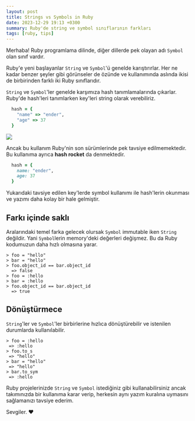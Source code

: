 ```yaml
---
layout: post
title: Strings vs Symbols in Ruby
date: 2023-12-29 19:13 +0300
summary: Ruby'de string ve symbol sınıflarının farkları
tags: [ruby, tips]
---
```


Merhaba! Ruby programlama dilinde, diğer dillerde pek olayan adı `Symbol` olan sınıf vardır.

Ruby'e yeni başlayanlar `String` ve `Symbol`'ü genelde karıştırırlar. Her ne kadar benzer şeyler gibi görünseler de özünde ve kullanımında aslında ikisi de
birbirinden farklı iki Ruby sınıflarıdır.

`String` ve `Symbol`'ler genelde karşımıza hash tanımlamalarında çıkarlar. Ruby'de hash'leri tanımlarken key'leri string olarak verebiliriz.

```ruby
  hash = {
    "name" => "ender",
    "age" => 37
  }
```
<img src="https://enderahmetyurt.com/public/images/hash-ex.png">

Ancak bu kullanım Ruby'nin son sürümlerinde pek tavsiye edilmemektedir. Bu kullanıma ayrıca **hash rocket** da denmektedir.

```ruby
  hash = {
    name: "ender",
    age: 37
  }
```

Yukarıdaki tavsiye edilen key'lerde symbol kullanımı ile hash'lerin okunması ve yazımı daha kolay bir hale gelmiştir.

## Farkı içinde saklı

Aralarındaki temel farka gelecek olursak `Symbol` immutable iken `String` değildir. Yani `Symbol`lerin memory'deki değerleri değişmez.
Bu da Ruby kodumuzun daha hızlı olmasına yarar.

```
> foo = "hello"
> bar = "hello"
> foo.object_id == bar.object_id
  => false
> foo = :hello
> bar = :hello
> foo.object_id == bar.object_id
  => true
```

## Dönüştürmece

`String`'ler ve `Symbol`'ler birbirlerine hızlıca dönüştürebilir ve istenilen durumlarda kullanılabilir.

```
> foo = :hello
 => :hello
> foo.to_s
 => "hello"
> bar = "hello"
 => "hello"
> bar.to_sym
 => :hello
```

Ruby projelerinizde `String` ve `Symbol` istediğiniz gibi kullanabilirsiniz ancak takımınızda bir kullanıma karar verip, herkesin aynı yazım kuralına uymasını
sağlamanızı tavsiye ederim.

Sevgiler. ❤️